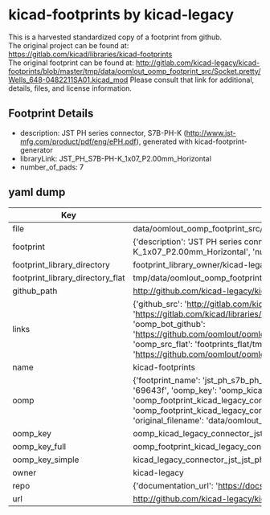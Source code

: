 # kicad-footprints by kicad-legacy  
This is a harvested standardized copy of a footprint from github.  
The original project can be found at:  
https://gitlab.com/kicad/libraries/kicad-footprints  
The original footprint can be found at:
http://gitlab.com/kicad-legacy/kicad-footprints/blob/master/tmp/data/oomlout_oomp_footprint_src/Socket.pretty/Wells_648-0482211SA01.kicad_mod
Please consult that link for additional, details, files, and license information.  
## Footprint Details
* description: JST PH series connector, S7B-PH-K (http://www.jst-mfg.com/product/pdf/eng/ePH.pdf), generated with kicad-footprint-generator  
* libraryLink: JST_PH_S7B-PH-K_1x07_P2.00mm_Horizontal  
* number_of_pads: 7  
## yaml dump  
| Key | Value |  
| --- | --- |  
| file | data/oomlout_oomp_footprint_src/kicad-footprints/Connector_JST.pretty/JST_PH_S7B-PH-K_1x07_P2.00mm_Horizontal.kicad_mod |  
| footprint | {'description': 'JST PH series connector, S7B-PH-K (http://www.jst-mfg.com/product/pdf/eng/ePH.pdf), generated with kicad-footprint-generator', 'libraryLink': 'JST_PH_S7B-PH-K_1x07_P2.00mm_Horizontal', 'number_of_pads': 7} |  
| footprint_library_directory | footprint_library_owner/kicad-legacy_kicad-footprints |  
| footprint_library_directory_flat | tmp/data/oomlout_oomp_footprint_src/footprints_flat/kicad_legacy_connector_jst_jst_ph_s7b_ph_k_1x07_p2_00mm_horizontal/working |  
| github_path | http://github.com/kicad-legacy/kicad-footprints/blob/master/tmp/data/oomlout_oomp_footprint_src/Connector_JST.pretty/JST_PH_S7B-PH-K_1x07_P2.00mm_Horizontal.kicad_mod |  
| links | {'github_src': 'http://gitlab.com/kicad-legacy/kicad-footprints/blob/master/tmp/data/oomlout_oomp_footprint_src/Socket.pretty/Wells_648-0482211SA01.kicad_mod', 'github_src_repo': 'https://gitlab.com/kicad/libraries/kicad-footprints', 'oomp_bot': 'tmp/data/oomlout_oomp_footprint_src/footprints/kicad_legacy_connector_jst_jst_ph_s7b_ph_k_1x07_p2_00mm_horizontal/working', 'oomp_bot_github': 'https://github.com/oomlout/oomlout_oomp_footprint_bot/tree/main/tmp/data/oomlout_oomp_footprint_src/footprints/kicad_legacy_connector_jst_jst_ph_s7b_ph_k_1x07_p2_00mm_horizontal/working', 'oomp_src_flat': 'footprints_flat/tmp/data/oomlout_oomp_footprint_src/footprints_flat/kicad_legacy_connector_jst_jst_ph_s7b_ph_k_1x07_p2_00mm_horizontal/working', 'oomp_src_flat_github': 'https://github.com/oomlout/oomlout_oomp_footprint_src/tree/main/tmp/data/oomlout_oomp_footprint_src/footprints_flat/kicad_legacy_connector_jst_jst_ph_s7b_ph_k_1x07_p2_00mm_horizontal/working'} |  
| name | kicad-footprints |  
| oomp | {'footprint_name': 'jst_ph_s7b_ph_k_1x07_p2_00mm_horizontal', 'library_name': 'connector_jst', 'md5': '69643f7d8fc5c92482a0cc41de86dd43', 'md5_10': '69643f7d8f', 'md5_5': '69643', 'md5_6': '69643f', 'oomp_key': 'oomp_kicad_legacy_connector_jst_jst_ph_s7b_ph_k_1x07_p2_00mm_horizontal', 'oomp_key_extra': 'oomp_footprint_kicad_legacy_connector_jst_jst_ph_s7b_ph_k_1x07_p2_00mm_horizontal', 'oomp_key_full': 'oomp_footprint_kicad_legacy_connector_jst_jst_ph_s7b_ph_k_1x07_p2_00mm_horizontal_69643f', 'oomp_key_simple': 'kicad_legacy_connector_jst_jst_ph_s7b_ph_k_1x07_p2_00mm_horizontal', 'original_filename': 'data/oomlout_oomp_footprint_src/kicad-footprints/Connector_JST.pretty/JST_PH_S7B-PH-K_1x07_P2.00mm_Horizontal.kicad_mod', 'owner_name': 'kicad_legacy'} |  
| oomp_key | oomp_kicad_legacy_connector_jst_jst_ph_s7b_ph_k_1x07_p2_00mm_horizontal |  
| oomp_key_full | oomp_footprint_kicad_legacy_connector_jst_jst_ph_s7b_ph_k_1x07_p2_00mm_horizontal |  
| oomp_key_simple | kicad_legacy_connector_jst_jst_ph_s7b_ph_k_1x07_p2_00mm_horizontal |  
| owner | kicad-legacy |  
| repo | {'documentation_url': 'https://docs.github.com/rest/repos/repos#get-a-repository', 'message': 'Not Found'} |  
| url | http://github.com/kicad-legacy/kicad-footprints |  

